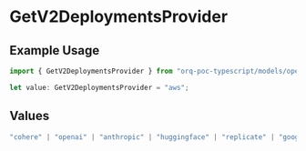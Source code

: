 # GetV2DeploymentsProvider

## Example Usage

```typescript
import { GetV2DeploymentsProvider } from "orq-poc-typescript/models/operations";

let value: GetV2DeploymentsProvider = "aws";
```

## Values

```typescript
"cohere" | "openai" | "anthropic" | "huggingface" | "replicate" | "google" | "google-ai" | "azure" | "aws" | "anyscale" | "perplexity" | "groq" | "fal" | "leonardoai" | "nvidia"
```